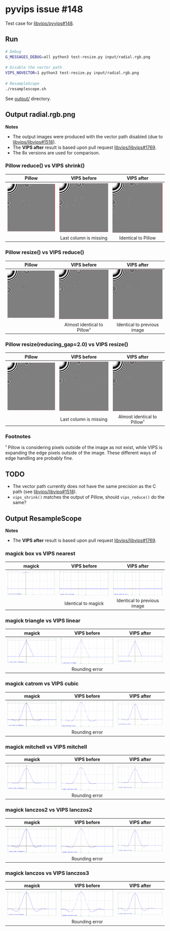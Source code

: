 # pyvips issue #148

Test case for [libvips/pyvips#148](https://github.com/libvips/pyvips/issues/148).

## Run

```bash
# Debug
G_MESSAGES_DEBUG=all python3 test-resize.py input/radial.rgb.png

# Disable the vector path
VIPS_NOVECTOR=1 python3 test-resize.py input/radial.rgb.png

# ResampleScope
./resamplescope.sh
```

See [output/](output) directory.

## Output radial.rgb.png

**Notes**

- The output images were produced with the vector path disabled (due to [libvips/libvips#1518](https://github.com/libvips/libvips/issues/1518)).
- The **VIPS after** result is based upon pull request [libvips/libvips#1769](https://github.com/libvips/libvips/pull/1769).
- The 8x versions are used for comparison.

### Pillow reduce() vs VIPS shrink()

| Pillow | VIPS before | VIPS after |
| :---: |  :---: |  :---: |
| ![8x_pillow_reduce.png](output/8x_pillow_reduce.png) | ![8x_vips_shrink.png](output/8x_vips_shrink.png) | ![8x_vips_shrink.png](output-patch/8x_vips_shrink.png) |
| | Last column is missing | Identical to Pillow |

### Pillow resize() vs VIPS reduce()

| Pillow | VIPS before | VIPS after |
| :---: |  :---: |  :---: |
| ![8x_pillow_resize.png](output/8x_pillow_resize.png) | ![8x_vips_reduce.png](output/8x_vips_reduce.png) | ![8x_vips_reduce.png](output-patch/8x_vips_reduce.png) |
| | Almost identical to Pillow¹ | Identical to previous image |

### Pillow resize(reducing_gap=2.0) vs VIPS resize()

| Pillow | VIPS before | VIPS after |
| :---: |  :---: |  :---: |
| ![8x_pillow_resize_gap.png](output/8x_pillow_resize_gap.png) | ![8x_vips_resize.png](output/8x_vips_resize.png) | ![8x_vips_resize.png](output-patch/8x_vips_resize.png) |
| | Last column is missing | Almost identical to Pillow¹ |

### Footnotes

¹ Pillow is considering pixels outside of the image as not exist, while VIPS is expanding the edge pixels outside of the image. 
  These different ways of edge handling are probably fine.

## TODO

- The vector path currently does not have the same precision as the C path (see [libvips/libvips#1518](https://github.com/libvips/libvips/issues/1518)).
- `vips_shrink()` matches the output of Pillow, should `vips_reduce()` do the same?

## Output ResampleScope

**Notes**

- The **VIPS after** result is based upon pull request [libvips/libvips#1769](https://github.com/libvips/libvips/pull/1769).

### magick box vs VIPS nearest

| magick | VIPS before | VIPS after |
| :---: |  :---: |  :---: |
| ![pd_magick_box-out.png](output/pd_magick_box-out.png) | ![pd_vips_nearest-out.png](output/pd_vips_nearest-out.png) | ![pd_vips_nearest-out.png](output-patch/pd_vips_nearest-out.png) |
| | Identical to magick | Identical to previous image |

### magick triangle vs VIPS linear

| magick | VIPS before | VIPS after |
| :---: |  :---: |  :---: |
| ![pd_magick_triangle-out.png](output/pd_magick_triangle-out.png) | ![pd_vips_linear-out.png](output/pd_vips_linear-out.png) | ![pd_vips_linear-out.png](output-patch/pd_vips_linear-out.png) |
| | Rounding error | |

### magick catrom vs VIPS cubic

| magick | VIPS before | VIPS after |
| :---: |  :---: |  :---: |
| ![pd_magick_catrom-out.png](output/pd_magick_catrom-out.png) | ![pd_vips_cubic-out.png](output/pd_vips_cubic-out.png) | ![pd_vips_cubic-out.png](output-patch/pd_vips_cubic-out.png) |
| | Rounding error | |

### magick mitchell vs VIPS mitchell

| magick | VIPS before | VIPS after |
| :---: |  :---: |  :---: |
| ![pd_magick_mitchell-out.png](output/pd_magick_mitchell-out.png) | ![pd_vips_mitchell-out.png](output/pd_vips_mitchell-out.png) | ![pd_vips_mitchell-out.png](output-patch/pd_vips_mitchell-out.png) |
| | Rounding error | |

### magick lanczos2 vs VIPS lanczos2

| magick | VIPS before | VIPS after |
| :---: |  :---: |  :---: |
| ![pd_magick_lanczos2-out.png](output/pd_magick_lanczos2-out.png) | ![pd_vips_lanczos2-out.png](output/pd_vips_lanczos2-out.png) | ![pd_vips_lanczos2-out.png](output-patch/pd_vips_lanczos2-out.png) |
| | Rounding error | |

### magick lanczos vs VIPS lanczos3

| magick | VIPS before | VIPS after |
| :---: |  :---: |  :---: |
| ![pd_magick_lanczos-out.png](output/pd_magick_lanczos-out.png) | ![pd_vips_lanczos3-out.png](output/pd_vips_lanczos3-out.png) | ![pd_vips_lanczos3-out.png](output-patch/pd_vips_lanczos3-out.png) |
| | Rounding error | |
